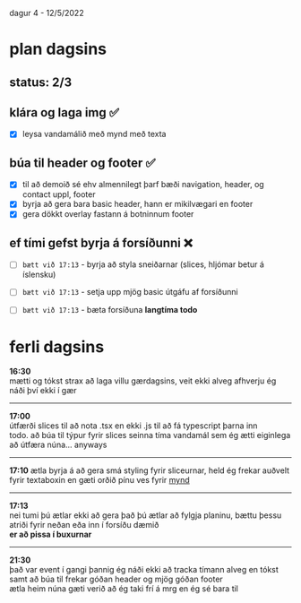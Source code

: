 dagur 4 - 12/5/2022

# plan dagsins 
**status: 2/3**
---

## klára og laga img ✅
- [x] leysa vandamálið með mynd með texta

## búa til header og footer ✅
- [x] til að demoið sé ehv almennilegt þarf bæði navigation, header, og contact uppl, footer
- [x] byrja að gera bara basic header, hann er mikilvægari en footer
- [x] gera dökkt overlay fastann á botninnum footer

## ef tími gefst byrja á forsíðunni ❌
- [ ] ```bætt við 17:13``` - byrja að styla sneiðarnar (slices, hljómar betur á íslensku)
- [ ] ```bætt við 17:13``` - setja upp mjög basic útgáfu af forsíðunni
- [ ] ```bætt við 17:13``` - bæta forsíðuna **langtíma todo**


# ferli dagsins
**16:30**  
mætti og tókst strax að laga villu gærdagsins, veit ekki alveg afhverju ég náði því ekki í gær

---
**17:00**  
útfærði slices til að nota .tsx en ekki .js til að fá typescript þarna inn  
todo. að búa til týpur fyrir slices seinna tíma vandamál sem ég ætti eiginlega að útfæra núna... anyways

---
**17:10**
ætla byrja á að gera smá styling fyrir sliceurnar, held ég frekar auðvelt fyrir textaboxin en gæti orðið pínu ves fyrir [mynd](../slices/Mynd/index.tsx)

---
**17:13**  
nei tumi þú ætlar ekki að gera það þú ætlar að fylgja planinu, bættu þessu atriði fyrir neðan eða inn í forsíðu dæmið  
**er að pissa í buxurnar**

---
**21:30**  
það var event í gangi þannig ég náði ekki að tracka tímann alveg en tókst samt að búa til frekar góðan header og mjög góðan footer  
ætla heim núna gæti verið að ég taki frí á mrg en ég sé bara til